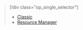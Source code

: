 > [!div class="op_single_selector"]
>- [Classic](../articles/virtual-machines/virtual-machines-linux-classic-troubleshoot-deployment-new-vm.md)
>- [Resource Manager](../articles/virtual-machines/virtual-machines-linux-troubleshoot-deployment-new-vm.md)